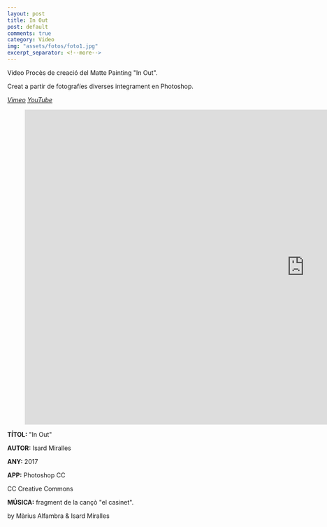 ```yaml
---
layout: post
title: In Out
post: default
comments: true
category: Video
img: "assets/fotos/foto1.jpg"
excerpt_separator: <!--more-->
---
```


Video Procès de creació del Matte Painting "In Out".

Creat a partir de fotografíes diverses integrament en Photoshop.

<em><u><a href="https://vimeo.com/216814414" title="Veure a Vimeo" target="_blank"><i class="icon-vimeo"></i>Vimeo</a></u></em>
<em><u><a href="https://www.youtube.com/watch?v=TeQ-4-90t9I" title="Veure a YouTube" target="_blank"><i class="icon-play"></i>YouTube</a></u></em>


<!--more-->


<figure><iframe src="https://player.vimeo.com/video/216814414" width="1280" height="720" frameborder="0" webkitallowfullscreen mozallowfullscreen allowfullscreen></iframe></figure>


**TÍTOL:** "In Out"

**AUTOR:** Isard Miralles

**ANY:** 2017

**APP:** Photoshop CC

CC Creative Commons

**MÚSICA:** fragment de la cançò "el casinet".

by Màrius Alfambra & Isard Miralles